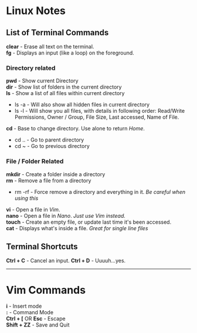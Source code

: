 # Linux Notes
## List of Terminal Commands

**clear** - Erase all text on the terminal.  
**fg** - Displays an input (like  a loop) on the foreground.

### Directory related
**pwd** - Show current Directory  
**dir** - Show list of folders in the current directory  
**ls** - Show a list of all files within current directory
* ls -a - Will also show all hidden files in current directory
* ls -l - Will show you all files, with details in following order: Read/Write Permissions, Owner / Group, File Size, Last accessed, Name of File.

**cd** - Base to change directory. Use alone to return *Home*.
* cd .. - Go to parent directory
* cd ~ - Go to previous directory

### File / Folder Related
**mkdir** - Create a folder inside a directory  
**rm** - Remove a file from a directory
* rm -rf - Force remove a directory and everything in it. *Be careful when using this*

**vi** - Open a file in *Vim*.  
**nano** - Open a file in *Nano*. *Just use Vim instead.*  
**touch** - Create an empty file, or update last time it's been accessed.  
**cat** - Displays what's inside a file. *Great for single line files*  

## Terminal Shortcuts

**Ctrl + C** - Cancel an input.
**Ctrl + D** - Uuuuh...yes.

----

# Vim Commands

**i** - Insert mode  
**:** - Command Mode  
**Ctrl + [** OR **Esc** - Escape  
**Shift + ZZ** - Save and Quit
